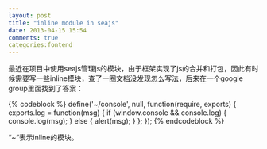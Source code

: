 ```yaml
---
layout: post
title: "inline module in seajs"
date: 2013-04-15 15:54
comments: true
categories:fontend 
---
```


最近在项目中使用seajs管理js的模块，由于框架实现了js的合并和打包，因此有时候需要写一些inline模块，查了一圈文档没发现怎么写法，后来在一个google group里面找到了答案：

{% codeblock %}
define('~/console', null, function(require, exports) {
    exports.log = function(msg) {
        if (window.console && console.log) {
            console.log(msg);
        }
        else {
            alert(msg);
        }
    };
});
{% endcodeblock %}

“~”表示inline的模块。

